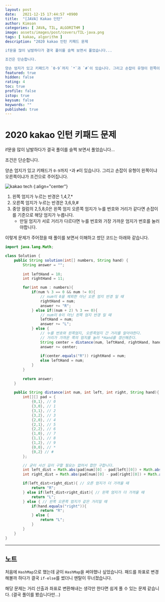 ```yaml
---
layout: post
date:   2021-12-15 17:44:57 +0900
title:  "[JAVA] Kakao 인턴"
author: Kimson
categories: [ JAVA, TIL, ALGORITHM ]
image: assets/images/post/covers/TIL-java.png
tags: [ kakao, algorithm ]
description: "2020 kakao 인턴 키패드 문제

if문을 많이 남발하다가 결국 풀이를 슬쩍 보면서 풀었습니다...

조건은 단순합니다.

양손 엄지가 있고 키패드가 `0-9`까지 `*`과 `#`이 있습니다. 그리고 손잡이 유형이 왼쪽이냐 오른쪽이냐가 조건으로 주어집니다."
featured: true
hidden: false
rating: 4
toc: true
profile: false
istop: true
keysum: false
keywords: ""
published: true
---
```

# 2020 kakao 인턴 키패드 문제

if문을 많이 남발하다가 결국 풀이를 슬쩍 보면서 풀었습니다...

조건은 단순합니다.

양손 엄지가 있고 키패드가 `0-9`까지 `*`과 `#`이 있습니다. 그리고 손잡이 유형이 왼쪽이냐 오른쪽이냐가 조건으로 주어집니다.

![kakao tech](https://tech.kakao.com/wp-content/uploads/2020/07/kakao_phone1-333x333.png)
{:align="center"}

1. 왼쪽 엄지가 누르는 반경은 1,4,7,*
2. 오른쪽 엄지가 누르는 반경은 3,6,9,#
3. 중앙 컬럼의 2,5,8,0은 왼쪽 엄지 오른쪽 엄지가 누를 번호와 거리가 같다면 손잡이를 기준으로 해당 엄지가 누릅니다.
   - 만일 엄지가 서로 거리가 다르다면 누를 번호와 가장 가까운 엄지가 번호를 눌러야합니다.

이렇게 문제가 주어졌을 때 풀이를 보면서 이해하고 썼던 코드는 아래와 같습니다.

```java
import java.lang.Math;

class Solution {
    public String solution(int[] numbers, String hand) {
        String answer = "";
        
        int leftHand = 10;
        int rightHand = 11;

        for(int num : numbers){
            if(num % 3 == 0 && num != 0){
                // num이 0을 제외한 아닌 오른 엄지 반경 일 때
                rightHand = num;
                answer += "R";
            } else if((num + 2) % 3 == 0){
                // num이 0이 아닌 왼쪽 엄지 반경 일 때
                leftHand = num;
                answer += "L";
            } else {
                // 누를 번호와 왼쪽엄지, 오른쪽엄지 간 거리를 알아야한다.
                // 거리가 가까운 쪽의 엄지를 눌러 *Hand를 갱신해준다.
                String center = distance(num, leftHand, rightHand, hand);
                answer += center;
                
                if(center.equals("R")) rightHand = num;
                else leftHand = num;
            }
        }
        
        return answer;
    }
    
    public String distance(int num, int left, int right, String hand){
        int[][] pad = {
            {0,1}, // 0
            {3,0}, // 1
            {3,1}, // 2
            {3,2}, // 3
            {2,0}, // 4
            {2,1}, // 5
            {2,2}, // 6
            {1,0}, // 7
            {1,1}, // 8
            {1,2}, // 9
            {0,0}, // *
            {0,2} // #
        };

        // 굳이 사선 길이 구할 필요는 없어서 합만 구합니다.
        int left_dist = Math.abs(pad[num][0] - pad[left][0]) + Math.abs(pad[num][1] - pad[left][1]);
        int right_dist = Math.abs(pad[num][0] - pad[right][0]) + Math.abs(pad[num][1] - pad[right][1]);

        if(left_dist>right_dist){ // 오른 엄지가 더 가까울 때
            return "R";
        } else if(left_dist<right_dist){ // 왼쪽 엄지가 더 가까울 때
            return "L";
        } else { // 왼쪽 오른쪽 엄지가 같은 거리일 때
            if(hand.equals("right")){
                return "R";
            } else {
                return "L";
            }
        }
    }
}
```

-----

## 노트

처음에 `HashMap`으로 했는데 굳이 `HashMap`을 써야했나 싶었습니다. 패드를 좌표로 변경해볼까 하다가 결국 `if-else`를 썼더니 멘탈이 무너졌습니다.

해당 문제는 거리 산출과 좌표로 변환해내는 생각만 한다면 쉽게 풀 수 있는 문제 같습니다. (결국 풀이를 봤습니다만...)